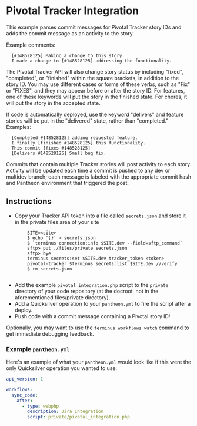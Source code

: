 # Pivotal Tracker Integration #

This example parses commit messages for Pivotal Tracker story IDs and adds the commit message as an activity to the story.

Example comments:

```shell
  [#148528125] Making a change to this story.
  I made a change to [#148528125] addressing the functionality.
```

The Pivotal Tracker API will also change story status by including "fixed", "completed", or "finished" within the square brackets, in addition to the story ID. You may use different cases or forms of these verbs, such as "Fix" or "FIXES", and they may appear before or after the story ID. For features, one of these keywords will put the story in the finished state. For chores, it will put the story in the accepted state.

If code is automatically deployed, use the keyword "delivers" and feature stories will be put in the "delivered" state, rather than "completed." Examples:

```shell
  [Completed #148528125] adding requested feature.
  I finally [finished #148528125] this functionality.
  This commit [fixes #148528125]
  [Delivers #148528125] Small bug fix.
```

Commits that contain multiple Tracker stories will post activity to each story. Activity will be updated each time a commit is pushed to any dev or multidev branch; each message is labeled with the appropriate commit hash and Pantheon environment that triggered the post.

## Instructions ##

- Copy your Tracker API token into a file called `secrets.json` and store it in the private files area of your site

```shell
        SITE=<site>
        $ echo '{}' > secrets.json
        $ `terminus connection:info $SITE.dev --field=sftp_command`
        sftp> put ./files/private secrets.json
        sftp> bye
        terminus secrets:set $SITE.dev tracker_token <token>
        pivotal-tracker $terminus secrets:list $SITE.dev //verify
        $ rm secrets.json
                
```
- Add the example `pivotal_integration.php` script to the `private` directory of your code repository (at the docroot, not in the aforementioned files/private directory).
- Add a Quicksilver operation to your `pantheon.yml` to fire the script after a deploy.
- Push code with a commit message containing a Pivotal story ID!

Optionally, you may want to use the `terminus workflows watch` command to get immediate debugging feedback.

### Example `pantheon.yml` ###

Here's an example of what your `pantheon.yml` would look like if this were the only Quicksilver operation you wanted to use:

```yaml
api_version: 1

workflows:
  sync_code:
    after:
      - type: webphp
        description: Jira Integration
        script: private/pivotal_integration.php
```
